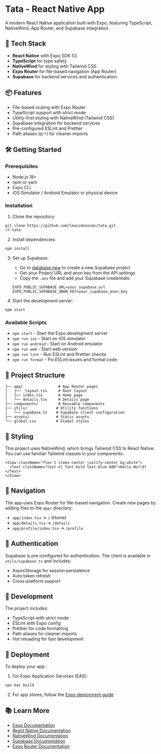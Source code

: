 # Tata - React Native App

A modern React Native application built with Expo, featuring TypeScript, NativeWind, App Router, and Supabase integration.

## 🚀 Tech Stack

- **React Native** with Expo SDK 53
- **TypeScript** for type safety
- **NativeWind** for styling with Tailwind CSS
- **Expo Router** for file-based navigation (App Router)
- **Supabase** for backend services and authentication

## 📦 Features

- File-based routing with Expo Router
- TypeScript support with strict mode
- Utility-first styling with NativeWind (Tailwind CSS)
- Supabase integration for backend services
- Pre-configured ESLint and Prettier
- Path aliases (`@/*`) for cleaner imports

## 🛠️ Getting Started

### Prerequisites

- Node.js 18+ 
- npm or yarn
- Expo CLI
- iOS Simulator / Android Emulator or physical device

### Installation

1. Clone the repository:
```bash
git clone https://github.com/lewisdonovan/tata.git
cd tata
```

2. Install dependencies:
```bash
npm install
```

3. Set up Supabase:
   - Go to [database.new](https://database.new) to create a new Supabase project
   - Get your Project URL and anon key from the API settings
   - Copy the `.env` file and add your Supabase credentials:
   ```
   EXPO_PUBLIC_SUPABASE_URL=your_supabase_url
   EXPO_PUBLIC_SUPABASE_ANON_KEY=your_supabase_anon_key
   ```

4. Start the development server:
```bash
npm start
```

### Available Scripts

- `npm start` - Start the Expo development server
- `npm run ios` - Start on iOS simulator
- `npm run android` - Start on Android emulator  
- `npm run web` - Start web version
- `npm run lint` - Run ESLint and Prettier checks
- `npm run format` - Fix ESLint issues and format code

## 📁 Project Structure

```
├── app/                # App Router pages
│   ├── _layout.tsx     # Root layout
│   ├── index.tsx       # Home page
│   └── details.tsx     # Details page
├── components/         # Reusable components
├── utils/             # Utility functions
│   └── supabase.ts    # Supabase client configuration
├── assets/            # Static assets
└── global.css         # Global styles
```

## 🎨 Styling

This project uses NativeWind, which brings Tailwind CSS to React Native. You can use familiar Tailwind classes in your components:

```tsx
<View className="flex-1 items-center justify-center bg-white">
  <Text className="text-xl font-bold text-blue-600">Hello World!</Text>
</View>
```

## 🔗 Navigation

The app uses Expo Router for file-based navigation. Create new pages by adding files to the `app/` directory:

- `app/index.tsx` → `/` (Home)
- `app/details.tsx` → `/details`
- `app/profile/index.tsx` → `/profile`

## 🔐 Authentication

Supabase is pre-configured for authentication. The client is available in `utils/supabase.ts` and includes:

- AsyncStorage for session persistence
- Auto token refresh
- Cross-platform support

## 📱 Development

The project includes:

- TypeScript with strict mode
- ESLint with Expo config
- Prettier for code formatting
- Path aliases for cleaner imports
- Hot reloading for fast development

## 🚀 Deployment

To deploy your app:

1. For Expo Application Services (EAS):
```bash
npx eas build
```

2. For app stores, follow the [Expo deployment guide](https://docs.expo.dev/distribution/introduction/)

## 📚 Learn More

- [Expo Documentation](https://docs.expo.dev/)
- [React Native Documentation](https://reactnative.dev/)
- [NativeWind Documentation](https://www.nativewind.dev/)
- [Supabase Documentation](https://supabase.com/docs)
- [Expo Router Documentation](https://docs.expo.dev/routing/introduction/)
